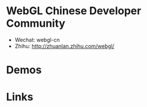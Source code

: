 # WebGL Chinese Developer Community

- Wechat: webgl-cn
- Zhihu: http://zhuanlan.zhihu.com/webgl/

# Demos

# Links

